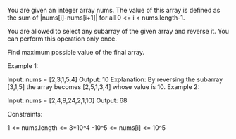 You are given an integer array nums. The value of this array is defined as the sum of |nums[i]-nums[i+1]| for all 0 <= i < nums.length-1.

You are allowed to select any subarray of the given array and reverse it. You can perform this operation only once.

Find maximum possible value of the final array.

 

Example 1:

Input: nums = [2,3,1,5,4]
Output: 10
Explanation: By reversing the subarray [3,1,5] the array becomes [2,5,1,3,4] whose value is 10.
Example 2:

Input: nums = [2,4,9,24,2,1,10]
Output: 68
 

Constraints:

1 <= nums.length <= 3*10^4
-10^5 <= nums[i] <= 10^5